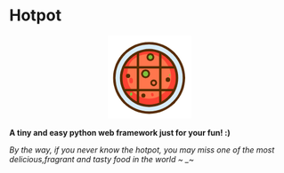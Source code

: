 # Hotpot

<div style="text-align: center">
<img src="https://github.com/RutaTang/Hotpot/blob/master/artworks/hotpot.png?raw=true" style="width: 150px;height: 150px;">
</div>

**A tiny and easy python web framework just for your fun! :)**

*By the way, if you never know the hotpot, you may miss one of the most delicious,fragrant and tasty food in the world ~
\_~*


